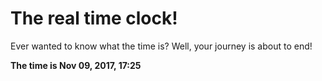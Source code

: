 # The real time clock!

Ever wanted to know what the time is? Well, your journey is about to end!

**The time is Nov 09, 2017, 17:25**